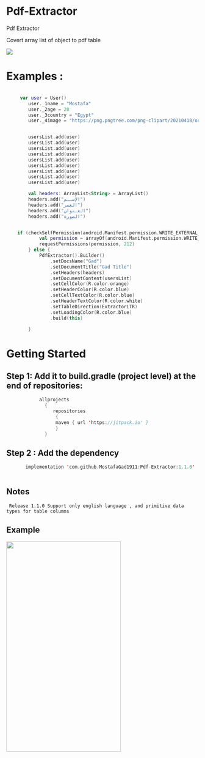 # Pdf-Extractor
Pdf Extractor

Covert array list of object to pdf table

[![](https://jitpack.io/v/MostafaGad1911/Pdf-Extractor.svg)](https://jitpack.io/#MostafaGad1911/Pdf-Extractor)


# Examples :
``` kotlin 

     var user = User()
        user._1name = "Mostafa"
        user._2age = 28
        user._3country = "Egypt"
        user._4image = "https://png.pngtree.com/png-clipart/20210418/original/pngtree-lettering-ramadan-calligraphy-sticker-arabic-marhaban-ya-ramadhan-kareem-text-png-image_6237398.jpg"


        usersList.add(user)
        usersList.add(user)
        usersList.add(user)
        usersList.add(user)
        usersList.add(user)
        usersList.add(user)
        usersList.add(user)
        usersList.add(user)
        usersList.add(user)

        val headers: ArrayList<String> = ArrayList()
        headers.add("الإســم")
        headers.add("العمر")
        headers.add("العـنوان")
        headers.add("الصورة")


    if (checkSelfPermission(android.Manifest.permission.WRITE_EXTERNAL_STORAGE) == PackageManager.PERMISSION_DENIED) {
            val permission = arrayOf(android.Manifest.permission.WRITE_EXTERNAL_STORAGE)
            requestPermissions(permission, 212)
        } else {
            PdfExtractor().Builder()
                .setDocsName("Gad")
                .setDocumentTitle("Gad Title")
                .setHeaders(headers)
                .setDocumentContent(usersList)
                .setCellColor(R.color.orange)
                .setHeaderColor(R.color.blue)
                .setCellTextColor(R.color.blue)
                .setHeaderTextColor(R.color.white)
                .setTableDirection(ExtractorLTR)
                .setLoadingColor(R.color.blue)
                .build(this)

        }
```


# Getting Started 
## Step 1: Add it to build.gradle (project level) at the end of repositories:

 ``` kotlin  
             allprojects 
               {
	              repositories 
		           {	
			       maven { url 'https://jitpack.io' }
		           }  
	           }
```          
        

## Step 2 : Add the dependency
 ``` kotlin  
        implementation 'com.github.MostafaGad1911:Pdf-Extractor:1.1.0'
        
```         
## Notes
     Release 1.1.0 Support only english language , and primitive data types for table columns

## Example

 <img src="https://user-images.githubusercontent.com/25991597/156902014-920f36fb-3545-4e2a-a6d5-4230bd2fad0d.jpg"  width="300" height="550"   />
	   
